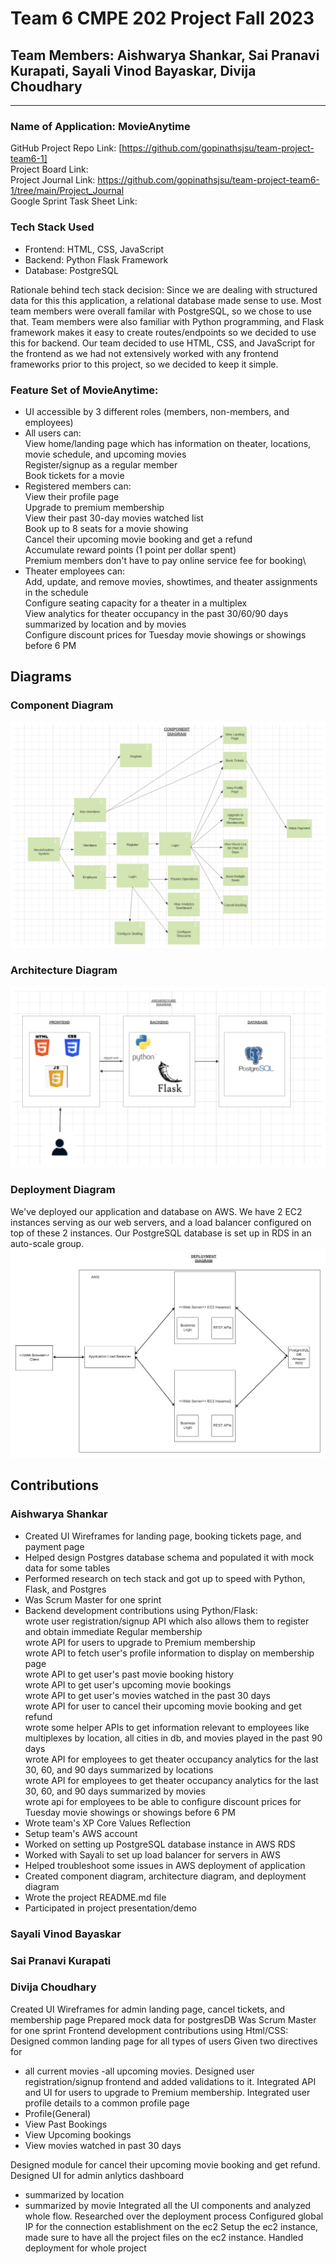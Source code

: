 # Team 6 CMPE 202 Project Fall 2023

## Team Members: Aishwarya Shankar, Sai Pranavi Kurapati, Sayali Vinod Bayaskar, Divija Choudhary
---
### Name of Application: MovieAnytime
GitHub Project Repo Link: [https://github.com/gopinathsjsu/team-project-team6-1]  
Project Board Link:\
Project Journal Link: https://github.com/gopinathsjsu/team-project-team6-1/tree/main/Project_Journal  
Google Sprint Task Sheet Link:  


### Tech Stack Used
+ Frontend: HTML, CSS, JavaScript
+ Backend: Python Flask Framework
+ Database: PostgreSQL

Rationale behind tech stack decision: Since we are dealing with structured data for this this application, a relational database made sense to use. Most team members were overall familar with PostgreSQL, so we chose to use that. Team members were also familiar with Python programming, and Flask framework makes it easy to create routes/endpoints so we decided to use this for backend. Our team decided to use HTML, CSS, and JavaScript for the frontend as we had not extensively worked with any frontend frameworks prior to this project, so we decided to keep it simple. 
### Feature Set of MovieAnytime:
+ UI accessible by 3 different roles (members, non-members, and employees)
+ All users can:\
View home/landing page which has information on theater, locations, movie schedule, and upcoming movies\
Register/signup as a regular member\
Book tickets for a movie
+ Registered members can:\
View their profile page\
Upgrade to premium membership\
View their past 30-day movies watched list\
Book up to 8 seats for a movie showing\
Cancel their upcoming movie booking and get a refund\
Accumulate reward points (1 point per dollar spent)\
Premium members don't have to pay online service fee for booking\
+ Theater employees can:\
Add, update, and remove movies, showtimes, and theater assignments in the schedule\
Configure seating capacity for a theater in a multiplex\
View analytics for theater occupancy in the past 30/60/90 days summarized by location and by movies\
Configure discount prices for Tuesday movie showings or showings before 6 PM    


## Diagrams  
### Component Diagram  
![component diagram](./diagrams/component.png)
### Architecture Diagram  
![architecture diagram](./diagrams/architecture.png)
### Deployment Diagram  
We've deployed our application and database on AWS. We have 2 EC2 instances serving as our web servers, and a load balancer configured on top of these 2 instances. Our PostgreSQL database is set up in RDS in an auto-scale group. 
![deployment diagram](./diagrams/deployment.png)





## Contributions  
### Aishwarya Shankar  

- Created UI Wireframes for landing page, booking tickets page, and payment page
- Helped design Postgres database schema and populated it with mock data for some tables
- Performed research on tech stack and got up to speed with Python, Flask, and Postgres
- Was Scrum Master for one sprint
- Backend development contributions using Python/Flask:  
wrote user registration/signup API which also allows them to register and obtain immediate Regular membership  
wrote API for users to upgrade to Premium membership  
wrote API to fetch user's profile information to display on membership page  
wrote API to get user's past movie booking history  
wrote API to get user's upcoming movie bookings  
wrote API to get user's movies watched in the past 30 days  
wrote API for user to cancel their upcoming movie booking and get refund  
wrote some helper APIs to get information relevant to employees like multiplexes by location, all cities in db, and movies played in the past 90 days  
wrote API for employees to get theater occupancy analytics for the last 30, 60, and 90 days summarized by locations  
wrote API for employees to get theater occupancy analytics for the last 30, 60, and 90 days summarized by movies  
wrote api for employees to be able to configure discount prices for Tuesday movie showings or showings before 6 PM  
- Wrote team's XP Core Values Reflection
- Setup team's AWS account
- Worked on setting up PostgreSQL database instance in AWS RDS  
- Worked with Sayali to set up load balancer for servers in AWS
- Helped troubleshoot some issues in AWS deployment of application
- Created component diagram, architecture diagram, and deployment diagram
- Wrote the project README.md file  
- Participated in project presentation/demo

### Sayali Vinod Bayaskar  

### Sai Pranavi Kurapati  

### Divija Choudhary 

Created UI Wireframes for admin landing page, cancel tickets, and membership page
Prepared mock data for postgresDB
Was Scrum Master for one sprint
Frontend development contributions using Html/CSS:
Designed common landing page for all types of users
Given two directives for 
- all current movies
-all upcoming movies.
Designed user registration/signup frontend and added validations to it.
Integrated API and UI for users to upgrade to Premium membership.
Integrated user profile details to a common profile page
- Profile(General)
- View Past Bookings
- View Upcoming bookings
- View movies watched in past 30 days

Designed module for cancel their upcoming movie booking and get refund.
Designed UI for admin anlytics dashboard
- summarized by location
- summarized by movie
Integrated all the UI components and analyzed whole flow.
Researched over the deployment process
Configured global IP for the connection establishment on the ec2
Setup the ec2 instance, made sure to have all the project files on the ec2 instance.
Handled deployment for whole project






























